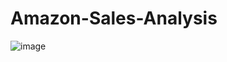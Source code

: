 # Amazon-Sales-Analysis
![image](https://github.com/Pavan-GB/Amazon-Sales-Analysis/assets/95584279/e52d6bbb-dcf3-4e02-97a5-0cd35dff7f01)
